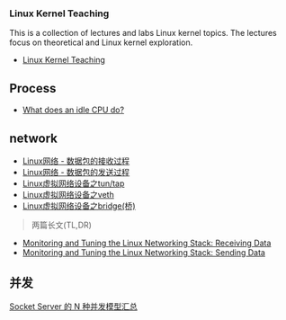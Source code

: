 
### Linux Kernel Teaching

This is a collection of lectures and labs Linux kernel topics. The lectures focus on theoretical and Linux kernel exploration.
- [Linux Kernel Teaching](https://linux-kernel-labs.github.io/refs/heads/master/index.html)


## Process

- [What does an idle CPU do?](https://manybutfinite.com/post/what-does-an-idle-cpu-do/)


## network

- [Linux网络 - 数据包的接收过程](https://segmentfault.com/a/1190000008836467)
- [Linux网络 - 数据包的发送过程](https://segmentfault.com/a/1190000008926093)
- [Linux虚拟网络设备之tun/tap](https://segmentfault.com/a/1190000009249039)
- [Linux虚拟网络设备之veth](https://segmentfault.com/a/1190000009251098)
- [Linux虚拟网络设备之bridge(桥)](https://segmentfault.com/a/1190000009491002)


> 两篇长文(TL,DR)
- [Monitoring and Tuning the Linux Networking Stack: Receiving Data](https://blog.packagecloud.io/eng/2016/06/22/monitoring-tuning-linux-networking-stack-receiving-data/)
- [Monitoring and Tuning the Linux Networking Stack: Sending Data
](https://blog.packagecloud.io/eng/2017/02/06/monitoring-tuning-linux-networking-stack-sending-data/)



## 并发

[Socket Server 的 N 种并发模型汇总](https://gocn.vip/topics/10192)


